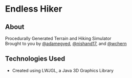 # Endless Hiker
## About
Procedurally Generated Terrain and Hiking Simulator<br>
Brought to you by [@adamegyed](https://github.com/adamegyed), [@nishand17](https://github.com/nishand17), and [@wchern](https://github.com/wchern)<br>
## Technologies Used
- Created using LWJGL, a Java 3D Graphics Library
